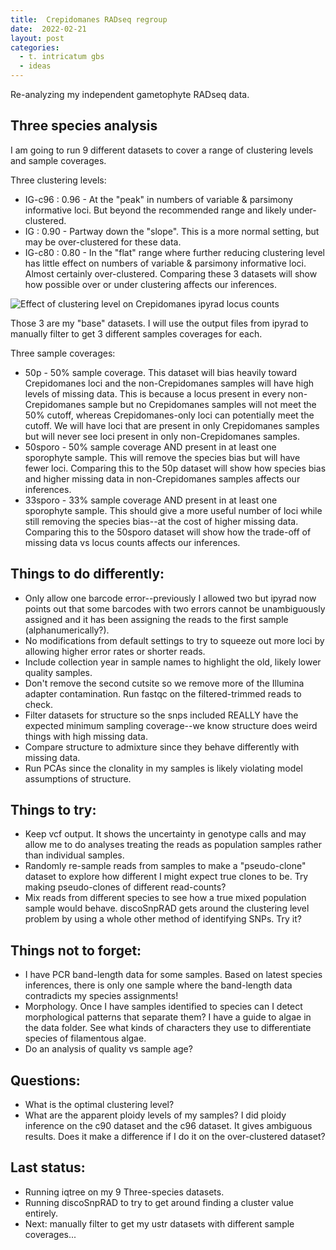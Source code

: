 ```yaml
---
title:  Crepidomanes RADseq regroup
date:  2022-02-21
layout: post
categories:
  - t. intricatum gbs
  - ideas
---
```


Re-analyzing my independent gametophyte RADseq data.

## Three species analysis

I am going to run 9 different datasets to cover a range of clustering levels and sample coverages.

Three clustering levels:

  * IG-c96 : 0.96 - At the "peak" in numbers of variable & parsimony informative loci. But beyond the recommended range and likely under-clustered.
  * IG : 0.90 - Partway down the "slope". This is a more normal setting, but may be over-clustered for these data.
  * IG-c80 : 0.80 - In the "flat" range where further reducing clustering level has little effect on numbers of variable & parsimony informative loci. Almost certainly over-clustered. Comparing these 3 datasets will show how possible over or under clustering affects our inferences.

![Effect of clustering level on Crepidomanes ipyrad locus counts][image1]

Those 3 are my "base" datasets. I will use the output files from ipyrad to manually filter to get 3 different samples coverages for each.

Three sample coverages:

  * 50p - 50% sample coverage. This dataset will bias heavily toward Crepidomanes loci and the non-Crepidomanes samples will have high levels of missing data. This is because a locus present in every non-Crepidomanes sample but no Crepidomanes samples will not meet the 50% cutoff, whereas Crepidomanes-only loci can potentially meet the cutoff. We will have loci that are present in only Crepidomanes samples but will never see loci present in only non-Crepidomanes samples.
  * 50sporo - 50% sample coverage AND present in at least one sporophyte sample. This will remove the species bias but will have fewer loci. Comparing this to the 50p dataset will show how species bias and higher missing data in non-Crepidomanes samples affects our inferences.
  * 33sporo - 33% sample coverage AND present in at least one sporophyte sample. This should give a more useful number of loci while still removing the species bias--at the cost of higher missing data. Comparing this to the 50sporo dataset will show how the trade-off of missing data vs locus counts affects our inferences.


## Things to do differently:

  * Only allow one barcode error--previously I allowed two but ipyrad now points out that some barcodes with two errors cannot be unambiguously assigned and it has been assigning the reads to the first sample (alphanumerically?).
  * No modifications from default settings to try to squeeze out more loci by allowing higher error rates or shorter reads.
  * Include collection year in sample names to highlight the old, likely lower quality samples.
  * Don't remove the second cutsite so we remove more of the Illumina adapter contamination. Run fastqc on the filtered-trimmed reads to check.
  * Filter datasets for structure so the snps included REALLY have the expected minimum sampling coverage--we know structure does weird things with high missing data.
  * Compare structure to admixture since they behave differently with missing data.
  * Run PCAs since the clonality in my samples is likely violating model assumptions of structure.

## Things to try:

  * Keep vcf output. It shows the uncertainty in genotype calls and may allow me to do analyses treating the reads as population samples rather than individual samples.
  * Randomly re-sample reads from samples to make a "pseudo-clone" dataset to explore how different I might expect true clones to be. Try making pseudo-clones of different read-counts?
  * Mix reads from different species to see how a true mixed population sample would behave.
  discoSnpRAD gets around the clustering level problem by using a whole other method of identifying SNPs. Try it?

## Things not to forget:

  * I have PCR band-length data for some samples. Based on latest species inferences, there is only one sample where the band-length data contradicts my species assignments!
  * Morphology. Once I have samples identified to species can I detect morphological patterns that separate them? I have a guide to algae in the data folder. See what kinds of characters they use to differentiate species of filamentous algae.
  * Do an analysis of quality vs sample age?

## Questions:

  * What is the optimal clustering level?
  * What are the apparent ploidy levels of my samples? I did ploidy inference on the c90 dataset and the c96 dataset. It gives ambiguous results. Does it make a difference if I do it on the over-clustered dataset?

## Last status:

  * Running iqtree on my 9 Three-species datasets.
  * Running discoSnpRAD to try to get around finding a cluster value entirely.
  * Next: manually filter to get my ustr datasets with different sample coverages...


[image1]: {{site.image_path}}Crepidomanes_loci_by_cluster_level-2022-03-02.png
